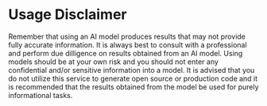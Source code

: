 # Usage Disclaimer 
<!--
This is a small snippet I made up off the top of my head. It may be best to fill this section out with disclaimers/warnings from the models the server supports and/or if your company has
a legal team they may want to place something here too?
-->
Remember that using an AI model produces results that may not provide fully accurate information. It is always best to consult with a professional and perform due dilligence on results obtained from an AI model. Using models should be at your own risk and you should not enter any confidential and/or sensitive information into a model. It is advised that you do not utilize this service to generate open source or production code and it is recommended that the results obtained from the model be used for purely informational tasks.
